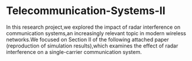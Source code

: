 # Telecommunication-Systems-II
In this research project,we explored the impact of radar interference on communication systems,an increasingly relevant topic in modern wireless networks.We focused on Section II of the following attached paper (reproduction of simulation results),which examines the effect of radar interference on a single-carrier communication system.
